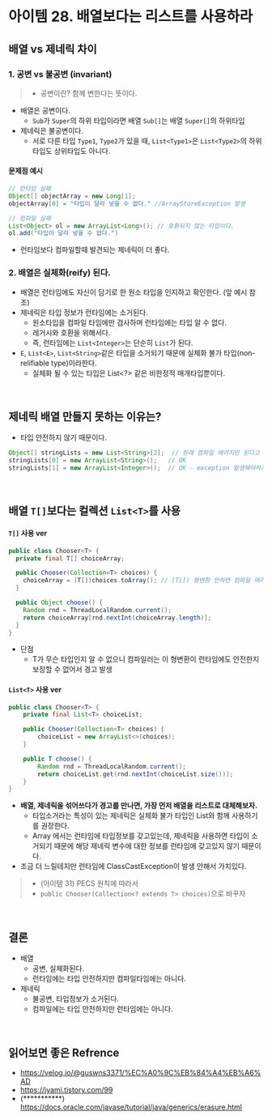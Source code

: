 # 아이템 28. 배열보다는 리스트를 사용하라

## 배열 vs 제네릭 차이

### 1. 공변 vs 불공변 (invariant)

> - 공변이란? 함께 변한다는 뜻이다.

- 배열은 공변이다.
    - `Sub`가 `Super`의 하위 타입이라면 배열 `Sub[]`는 배열 `Super[]`의 하위타입
- 제네릭은 불공변이다.
    - 서로 다른 타입 `Type1`, `Type2`가 있을 때, `List<Type1>`은 `List<Type2>`의 하위 타입도 상위타입도 아니다.

#### 문제점 예시

```java
// 런타임 실패
Object[] objectArray = new Long[1];
objectArray[0] = "타입이 달라 넣을 수 없다." //ArrayStoreException 발생
```

```java
// 컴파일 실패
List<Object> ol = new ArrayList<Long>(); // 호환되지 않는 타입이다.
ol.add("타입이 달라 넣을 수 없다.")
```

- 런타임보다 컴파일할때 발견되는 제네릭이 더 좋다.

### 2. 배열은 실체화(reify) 된다.

- 배열은 런타임에도 자신이 담기로 한 원소 타입을 인지하고 확인한다. (앞 예시 참조)
- 제네릭은 타입 정보가 런타임에는 소거된다.
    - 원소타입을 컴파일 타임에만 검사하며 런타임에는 타입 알 수 없다.
    - 레거시와 호환을 위해서다.
    - 즉, 런타임에는 `List<Integer>`는 단순히 `List`가 된다.
- `E`, `List<E>`, `List<String>`같은 타입을 소거되기 때문에 실체화 불가 타입(non-relifiable type)이라한다.
    - 실체화 될 수 있는 타입은 List<?> 같은 비한정적 매개타입뿐이다.

<br/>

## 제네릭 배열 만들지 못하는 이유는?

- 타입 안전하지 않기 때문이다.

```java
Object[] stringLists = new List<String>[2];  // 원래 컴파일 에러지만 된다고 가정해보자
stringLists[0] = new ArrayList<String>();   // OK
stringLists[1] = new ArrayList<Integer>();  // OK - exception 발생해야하지만, 런타임에 이걸 발견못함 (소거되기 때문)
```

<br/>

## 배열 `T[]`보다는 컬렉션 `List<T>`를 사용

#### `T[]` 사용 ver

```java
public class Chooser<T> {
  private final T[] choiceArray;

  public Chooser(Collection<T> choices) {
    choiceArray = (T[])choices.toArray(); // (T[]) 형변환 안하면 컴파일 에러 발생
  }

  public Object choose() {
    Random rnd = ThreadLocalRandom.current();
    return choiceArray[rnd.nextInt(choiceArray.length)];
  }
}
```

- 단점
    - T가 무슨 타입인지 알 수 없으니 컴파일러는 이 형변환이 런타임에도 안전한지 보장할 수 없어서 경고 발생

#### `List<T>` 사용 ver

```java
public class Chooser<T> {
    private final List<T> choiceList;

    public Chooser(Collection<T> choices) {
        choiceList = new ArrayList<>(choices);
    }

    public T choose() {
        Random rnd = ThreadLocalRandom.current();
        return choiceList.get(rnd.nextInt(choiceList.size()));
    }
}
```

- __배열, 제네릭을 섞어쓰다가 경고를 만나면, 가장 먼저 배열을 리스트로 대체해보자.__
    - 타입소거라는 특성이 있는 제네릭은 실체화 불가 타입인 List와 함께 사용하기를 권장한다.
    - Array 에서는 런타임에 타입정보를 갖고있는데, 제네릭을 사용하면 타입이 소거되기 때문에 해당 제네릭 변수에 대한 정보를 런타임에 갖고있지 않기 때문이다.
- 조금 더 느릴테지만 런타임에 ClassCastException이 발생 안해서 가치있다.

> - (아이템 31) PECS 원칙에 따라서
> - `public Chooser(Collection<? extends T> choices)`으로 바꾸자

<br/>

## 결론

- 배열
    - 공변, 실체화된다.
    - 런타임에는 타입 안전하지만 컴파일타임에는 아니다.
- 제네릭
    - 불공변, 타입정보가 소거된다.
    - 컴파일에는 타입 안전하지만 런타임에는 아니다.

<br/>

## 읽어보면 좋은 Refrence

- https://velog.io/@guswns3371/%EC%A0%9C%EB%84%A4%EB%A6%AD
- https://jyami.tistory.com/99
- (***********) https://docs.oracle.com/javase/tutorial/java/generics/erasure.html
